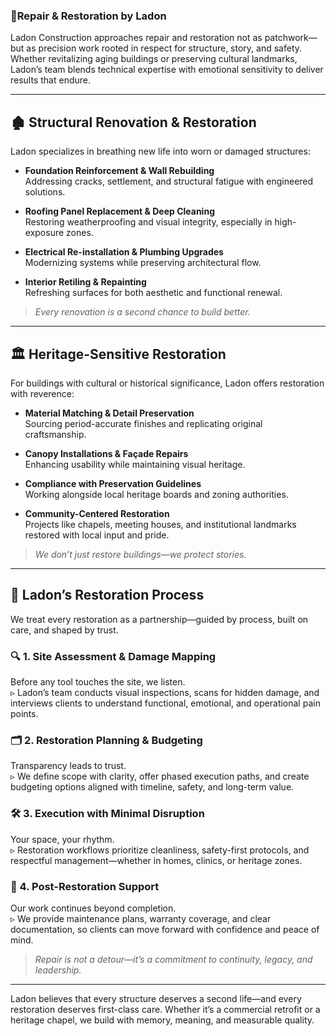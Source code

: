### 🔧Repair & Restoration by Ladon

Ladon Construction approaches repair and restoration not as patchwork—but as precision work rooted in respect for structure, story, and safety. Whether revitalizing aging buildings or preserving cultural landmarks, Ladon’s team blends technical expertise with emotional sensitivity to deliver results that endure.

---

## 🏚️ Structural Renovation & Restoration

Ladon specializes in breathing new life into worn or damaged structures:

- **Foundation Reinforcement & Wall Rebuilding**  
  Addressing cracks, settlement, and structural fatigue with engineered solutions.

- **Roofing Panel Replacement & Deep Cleaning**  
  Restoring weatherproofing and visual integrity, especially in high-exposure zones.

- **Electrical Re-installation & Plumbing Upgrades**  
  Modernizing systems while preserving architectural flow.

- **Interior Retiling & Repainting**  
  Refreshing surfaces for both aesthetic and functional renewal.

> _Every renovation is a second chance to build better._

---

## 🏛️ Heritage-Sensitive Restoration

For buildings with cultural or historical significance, Ladon offers restoration with reverence:

- **Material Matching & Detail Preservation**  
  Sourcing period-accurate finishes and replicating original craftsmanship.

- **Canopy Installations & Façade Repairs**  
  Enhancing usability while maintaining visual heritage.

- **Compliance with Preservation Guidelines**  
  Working alongside local heritage boards and zoning authorities.

- **Community-Centered Restoration**  
  Projects like chapels, meeting houses, and institutional landmarks restored with local input and pride.

> _We don’t just restore buildings—we protect stories._

---

## 🧰 Ladon’s Restoration Process

We treat every restoration as a partnership—guided by process, built on care, and shaped by trust.

### 🔍 1. Site Assessment & Damage Mapping  
Before any tool touches the site, we listen.  
▹ Ladon’s team conducts visual inspections, scans for hidden damage, and interviews clients to understand functional, emotional, and operational pain points.

### 🗂 2. Restoration Planning & Budgeting  
Transparency leads to trust.  
▹ We define scope with clarity, offer phased execution paths, and create budgeting options aligned with timeline, safety, and long-term value.

### 🛠 3. Execution with Minimal Disruption  
Your space, your rhythm.  
▹ Restoration workflows prioritize cleanliness, safety-first protocols, and respectful management—whether in homes, clinics, or heritage zones.

### 🔄 4. Post-Restoration Support  
Our work continues beyond completion.  
▹ We provide maintenance plans, warranty coverage, and clear documentation, so clients can move forward with confidence and peace of mind.

> _Repair is not a detour—it’s a commitment to continuity, legacy, and leadership._

---

Ladon believes that every structure deserves a second life—and every restoration deserves first-class care. Whether it’s a commercial retrofit or a heritage chapel, we build with memory, meaning, and measurable quality.
